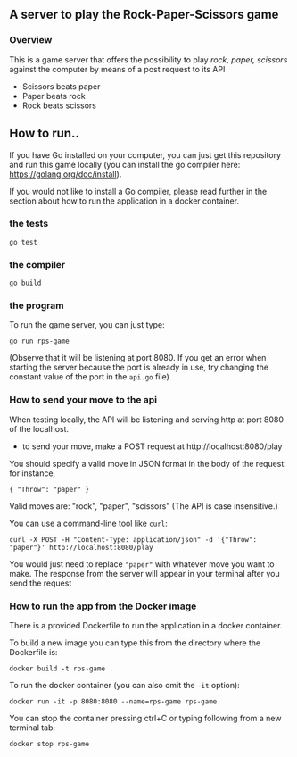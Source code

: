 ## A server to play the Rock-Paper-Scissors game

### Overview

This is a game server that offers the possibility to play _rock, paper, scissors_ against the computer by means of a post request to its API

- Scissors beats paper
- Paper beats rock
- Rock beats scissors

## How to run..

If you have Go installed on your computer, you can just get this repository and run this game locally (you can install the go compiler here: https://golang.org/doc/install).

If you would not like to install a Go compiler, please read further in the section about how to run the application in a docker container. 

###  the tests

`go test`

###  the compiler

`go build`

###  the program

To run the game server, you can just type:

`go run rps-game`

(Observe that it will be listening at port 8080. If you get an error when starting the server because the port is already in use, try changing the constant value of the port in the `api.go` file)

### How to send your move to the api

When testing locally, the API will be listening and serving http at port 8080 of the localhost.

- to send your move, make a POST request at http://localhost:8080/play

You should specify a valid move in JSON format in the body of the request: for instance,

`{
"Throw": "paper"
}`

Valid moves are: "rock", "paper", "scissors" (The API is case insensitive.)

You can use a command-line tool like `curl`:

`curl -X POST -H "Content-Type: application/json" -d '{"Throw": "paper"}' http://localhost:8080/play`

You would just need to replace `"paper"` with whatever move you want to make. The response from the server will appear in your terminal after you send the request

### How to run the app from the Docker image

There is a provided Dockerfile to run the application in a docker container.

To build a new image you can type this from the directory where the Dockerfile is:

`docker build -t rps-game .`

To run the docker container (you can also omit the `-it` option):

`docker run -it -p 8080:8080 --name=rps-game rps-game`

You can stop the container pressing ctrl+C or typing following from a new terminal tab:

`docker stop rps-game`
